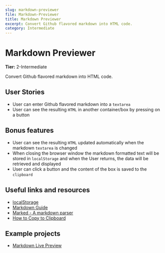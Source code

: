 ```yaml
---
slug: markdown-previewer
file: Markdown-Previewer
title: Markdown Previewer
excerpt: Convert Github flavored markdown into HTML code.
category: Intermediate
---
```

# Markdown Previewer

**Tier:** 2-Intermediate

Convert Github flavored markdown into HTML code.

## User Stories

* User can enter Github flavored markdown into a `textarea`
* User can see the resulting `HTML` in another container/box by pressing on a button

## Bonus features

* User can see the resulting `HTML` updated automatically when the markdown `textarea` is changed
* When closing the browser window the markdown formatted text will be stored in `localStorage` and when the User returns, the data will be retrieved and displayed
* User can click a button and the content of the box is saved to the `clipboard`

## Useful links and resources

-   [localStorage](https://developer.mozilla.org/en-US/docs/Web/API/Window/localStorage)
-   [Markdown Guide](https://www.markdownguide.org/basic-syntax/)
-   [Marked - A markdown parser](https://github.com/markedjs/marked)
-   [How to Copy to Clipboard](https://www.w3schools.com/howto/howto_js_copy_clipboard.asp)

## Example projects

-   [Markdown Live Preview](https://markdownlivepreview.com/)
